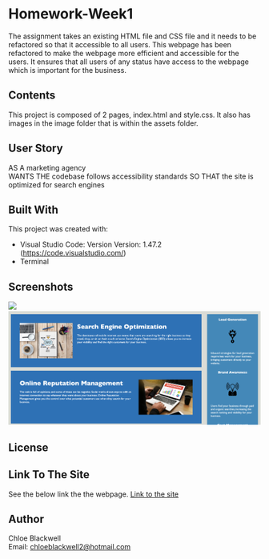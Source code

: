 # Homework-Week1


The assignment takes an existing HTML file and CSS file and it needs to be refactored so that it accessible to all users. This webpage has been refactored to make the webpage more efficient and accessible for the users. It ensures that all users of any status have access to the webpage which is important for the business.   

## Contents  

This project is composed of 2 pages, index.html and style.css. It also has images in the image folder that is within the assets folder. 

## User Story

AS A marketing agency  
WANTS THE codebase follows accessibility standards
SO THAT the site is optimized for search engines

## Built With   

This project was created with: 
* Visual Studio Code: Version Version: 1.47.2 (https://code.visualstudio.com/)
* Terminal

## Screenshots 

<img src="assets/images/Screenshot.png">
<img src="assets/images/Screenshot 2.png">

## License 

## Link To The Site 

See the below link the the webpage. 
<a href="https://chloeblackwell.github.io/Homework-Week1/">Link to the site</a>

## Author 

Chloe Blackwell
<br>
Email: chloeblackwell2@hotmail.com
